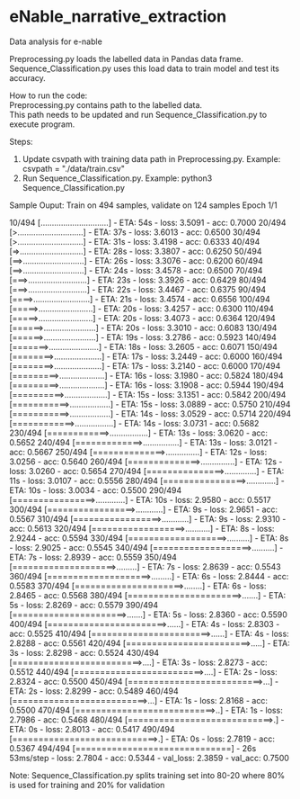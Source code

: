 # eNable_narrative_extraction

Data analysis for e-nable

Preprocessing.py loads the labelled data in Pandas data frame. <br>
Sequence_Classification.py uses this load data to train model and test its accuracy.

How to run the code: <br>
Preprocessing.py contains path to the labelled data. <br>
This path needs to be updated and run Sequence_Classification.py to execute program.

Steps:
1. Update csvpath with training data path in Preprocessing.py. Example: csvpath = "./data/train.csv" <br>
2. Run Sequence_Classification.py. Example: python3 Sequence_Classification.py

Sample Ouput:
Train on 494 samples, validate on 124 samples
Epoch 1/1

 10/494 [..............................] - ETA: 54s - loss: 3.5091 - acc: 0.7000
 20/494 [>.............................] - ETA: 37s - loss: 3.6013 - acc: 0.6500
 30/494 [>.............................] - ETA: 31s - loss: 3.4198 - acc: 0.6333
 40/494 [=>............................] - ETA: 28s - loss: 3.3807 - acc: 0.6250
 50/494 [==>...........................] - ETA: 26s - loss: 3.3076 - acc: 0.6200
 60/494 [==>...........................] - ETA: 24s - loss: 3.4578 - acc: 0.6500
 70/494 [===>..........................] - ETA: 23s - loss: 3.3926 - acc: 0.6429
 80/494 [===>..........................] - ETA: 22s - loss: 3.4467 - acc: 0.6375
 90/494 [====>.........................] - ETA: 21s - loss: 3.4574 - acc: 0.6556
100/494 [=====>........................] - ETA: 20s - loss: 3.4257 - acc: 0.6300
110/494 [=====>........................] - ETA: 20s - loss: 3.4073 - acc: 0.6364
120/494 [======>.......................] - ETA: 20s - loss: 3.3010 - acc: 0.6083
130/494 [======>.......................] - ETA: 19s - loss: 3.2786 - acc: 0.5923
140/494 [=======>......................] - ETA: 18s - loss: 3.2605 - acc: 0.6071
150/494 [========>.....................] - ETA: 17s - loss: 3.2449 - acc: 0.6000
160/494 [========>.....................] - ETA: 17s - loss: 3.2140 - acc: 0.6000
170/494 [=========>....................] - ETA: 16s - loss: 3.1980 - acc: 0.5824
180/494 [=========>....................] - ETA: 16s - loss: 3.1908 - acc: 0.5944
190/494 [==========>...................] - ETA: 15s - loss: 3.1351 - acc: 0.5842
200/494 [===========>..................] - ETA: 15s - loss: 3.0889 - acc: 0.5750
210/494 [===========>..................] - ETA: 14s - loss: 3.0529 - acc: 0.5714
220/494 [============>.................] - ETA: 14s - loss: 3.0731 - acc: 0.5682
230/494 [============>.................] - ETA: 13s - loss: 3.0620 - acc: 0.5652
240/494 [=============>................] - ETA: 13s - loss: 3.0121 - acc: 0.5667
250/494 [==============>...............] - ETA: 12s - loss: 3.0256 - acc: 0.5640
260/494 [==============>...............] - ETA: 12s - loss: 3.0260 - acc: 0.5654
270/494 [===============>..............] - ETA: 11s - loss: 3.0107 - acc: 0.5556
280/494 [================>.............] - ETA: 10s - loss: 3.0034 - acc: 0.5500
290/494 [================>.............] - ETA: 10s - loss: 2.9580 - acc: 0.5517
300/494 [=================>............] - ETA: 9s - loss: 2.9651 - acc: 0.5567 
310/494 [=================>............] - ETA: 9s - loss: 2.9310 - acc: 0.5613
320/494 [==================>...........] - ETA: 8s - loss: 2.9244 - acc: 0.5594
330/494 [===================>..........] - ETA: 8s - loss: 2.9025 - acc: 0.5545
340/494 [===================>..........] - ETA: 7s - loss: 2.8939 - acc: 0.5559
350/494 [====================>.........] - ETA: 7s - loss: 2.8639 - acc: 0.5543
360/494 [====================>.........] - ETA: 6s - loss: 2.8444 - acc: 0.5583
370/494 [=====================>........] - ETA: 6s - loss: 2.8465 - acc: 0.5568
380/494 [======================>.......] - ETA: 5s - loss: 2.8269 - acc: 0.5579
390/494 [======================>.......] - ETA: 5s - loss: 2.8360 - acc: 0.5590
400/494 [=======================>......] - ETA: 4s - loss: 2.8303 - acc: 0.5525
410/494 [=======================>......] - ETA: 4s - loss: 2.8288 - acc: 0.5561
420/494 [========================>.....] - ETA: 3s - loss: 2.8298 - acc: 0.5524
430/494 [=========================>....] - ETA: 3s - loss: 2.8273 - acc: 0.5512
440/494 [=========================>....] - ETA: 2s - loss: 2.8324 - acc: 0.5500
450/494 [==========================>...] - ETA: 2s - loss: 2.8299 - acc: 0.5489
460/494 [==========================>...] - ETA: 1s - loss: 2.8168 - acc: 0.5500
470/494 [===========================>..] - ETA: 1s - loss: 2.7986 - acc: 0.5468
480/494 [============================>.] - ETA: 0s - loss: 2.8013 - acc: 0.5417
490/494 [============================>.] - ETA: 0s - loss: 2.7819 - acc: 0.5367
494/494 [==============================] - 26s 53ms/step - loss: 2.7804 - acc: 0.5344 - val_loss: 2.3859 - val_acc: 0.7500

Note: 
Sequence_Classification.py splits training set into 80-20 where 80% is used for training and 20% for validation
